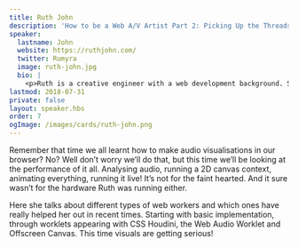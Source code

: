 ```yaml
---
title: Ruth John
description: 'How to be a Web A/V Artist Part 2: Picking Up the Threads'
speaker:
  lastname: John
  website: https://ruthjohn.com/
  twitter: Rumyra
  image: ruth-john.jpg
  bio: |
    <p>Ruth is a creative engineer with a web development background. She has enjoyed a fifteen year career working on websites, applications and most recently interactive art projects, especially those featuring audio. She also educates people and enjoys talking about new web technologies, inspiring others to try them. Always coming up with exciting and engaging ways to use them, as well as interesting integrations into everyday development. As a Google Developer Expert and founding member of <strong>{ Live : JS }</strong> she’s almost always got a conference talk lined up, article ready to be published or live show tour date in the diary.</p>
lastmod: 2018-07-31
private: false
layout: speaker.hbs
order: 7
ogImage: /images/cards/ruth-john.png
---
```


Remember that time we all learnt how to make audio visualisations in our browser? No? Well don’t worry we’ll do that, but this time we’ll be looking at the performance of it all. Analysing audio, running a 2D canvas context, animating everything, running it live! It’s not for the faint hearted. And it sure wasn’t for the hardware Ruth was running either.

Here she talks about different types of web workers and which ones have really helped her out in recent times. Starting with basic implementation, through worklets appearing with CSS Houdini, the Web Audio Worklet and Offscreen Canvas. This time visuals are getting serious!
